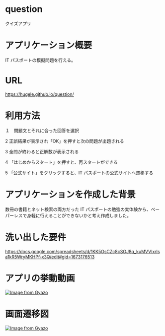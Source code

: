 # question

クイズアプリ

# アプリケーション概要

IT パスポートの模擬問題を行える。

# URL

https://hugele.github.io/question/

# 利用方法

１　問題文とそれに合った回答を選択

2 正誤結果が表示され「OK」を押すと次の問題が出題される

3 全問が終わると正解数が表示される

4 「はじめからスタート」を押すと、再スタートができる

5 「公式サイト」をクリックすると、IT パスポートの公式サイトへ遷移する

# アプリケーションを作成した背景

数冊の書籍とネット検索の両方だった IT パスポートの勉強の実体験から、ペーパーレスで身軽に行えることができないかと考え作成しました。

# 洗い出した要件

https://docs.google.com/spreadsheets/d/1KK5OsCZc8cSOJ8q_kuMVVIxrlsa1kR5WryMKHPf-x3Q/edit#gid=1673176513

# アプリの挙動動画

[![Image from Gyazo](https://i.gyazo.com/b2182a7be76c0b3b09a63056806716d2.gif)](https://gyazo.com/b2182a7be76c0b3b09a63056806716d2)

# 画面遷移図

[![Image from Gyazo](https://i.gyazo.com/2c75d7352e23706579aacea7498bd5f1.png)](https://gyazo.com/2c75d7352e23706579aacea7498bd5f1)

